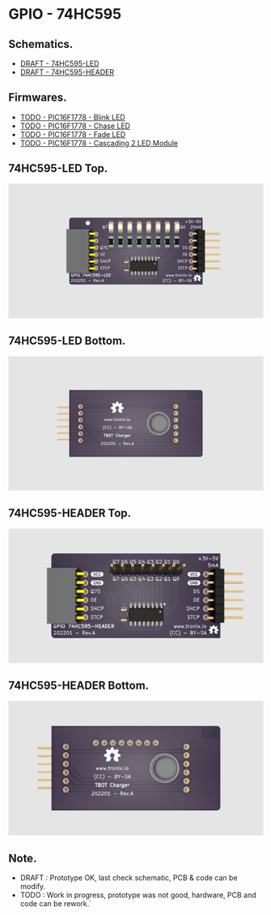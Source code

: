 # GPIO - 74HC595

## Schematics.

- [DRAFT - 74HC595-LED](https://github.com/tronixio/modules/blob/main/Kicad/gpio-hc595-led/extras/schematic.pdf)
- [DRAFT - 74HC595-HEADER](https://github.com/tronixio/modules/blob/main/Kicad/gpio-hc595-header/extras/schematic.pdf)

## Firmwares.

- [TODO - PIC16F1778 - Blink LED]()
- [TODO - PIC16F1778 - Chase LED]()
- [TODO - PIC16F1778 - Fade LED]()
- [TODO - PIC16F1778 - Cascading 2 LED Module]()

## 74HC595-LED Top.

![74HC595-LED Top.](https://github.com/tronixio/modules/blob/main/Kicad/gpio-hc595-led/extras/top.png)

## 74HC595-LED Bottom.

![74HC595-LED Bottom.](https://github.com/tronixio/modules/blob/main/Kicad/gpio-hc595-led/extras/bottom.png)

## 74HC595-HEADER Top.

![74HC595-HEADER Top.](https://github.com/tronixio/modules/blob/main/Kicad/gpio-hc595-header/extras/top.png)

## 74HC595-HEADER Bottom.

![74HC595-HEADER Bottom.](https://github.com/tronixio/modules/blob/main/Kicad/gpio-hc595-header/extras/bottom.png)

## Note.

- DRAFT : Prototype OK, last check schematic, PCB & code can be modify.
- TODO : Work in progress, prototype was not good, hardware, PCB and code can be rework.`
